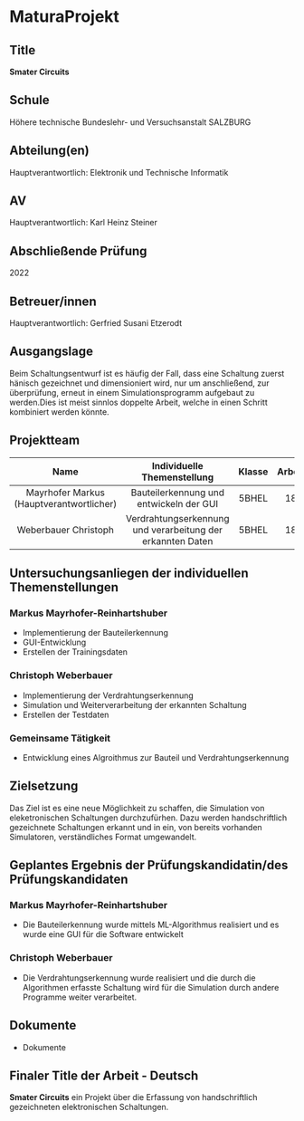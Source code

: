 # **MaturaProjekt**

## **Title**
**Smater Circuits**

## **Schule**
Höhere technische Bundeslehr- und Versuchsanstalt SALZBURG

## **Abteilung(en)**
Hauptverantwortlich: Elektronik und Technische Informatik

## **AV**
Hauptverantwortlich: Karl Heinz Steiner

## **Abschließende Prüfung**
2022

## **Betreuer/innen**
Hauptverantwortlich: Gerfried Susani Etzerodt

## **Ausgangslage**
Beim Schaltungsentwurf ist es häufig der Fall, dass eine Schaltung zuerst hänisch gezeichnet und dimensioniert wird, nur um anschließend, zur überprüfung, erneut in einem Simulationsprogramm aufgebaut zu werden.Dies ist meist sinnlos doppelte Arbeit, welche in einen Schritt kombiniert werden könnte.

## **Projektteam**
| Name | Individuelle Themenstellung | Klasse | Arbeitsaufwand |
| :---: | :---: | :---: |:---: | 
| Mayrhofer Markus (Hauptverantwortlicher) | Bauteilerkennung und entwickeln der GUI | 5BHEL | 180 Stunden | 
| Weberbauer Christoph | Verdrahtungserkennung und verarbeitung der erkannten Daten | 5BHEL | 180 Stunden |

## **Untersuchungsanliegen der individuellen Themenstellungen**
### Markus Mayrhofer-Reinhartshuber
 - Implementierung der Bauteilerkennung
 - GUI-Entwicklung
 - Erstellen der Trainingsdaten
### Christoph Weberbauer
 - Implementierung der Verdrahtungserkennung
 - Simulation und Weiterverarbeitung der erkannten Schaltung 
 - Erstellen der Testdaten
### Gemeinsame Tätigkeit
 - Entwicklung eines Algroithmus zur Bauteil und Verdrahtungserkennung

## **Zielsetzung**
Das Ziel ist es eine neue Möglichkeit zu schaffen, die Simulation von eleketronischen Schaltungen durchzufürhen. Dazu werden handschriftlich gezeichnete Schaltungen erkannt und in ein, von bereits vorhanden Simulatoren, verständliches Format umgewandelt. 

## **Geplantes Ergebnis der Prüfungskandidatin/des Prüfungskandidaten**
### Markus Mayrhofer-Reinhartshuber
 - Die Bauteilerkennung wurde mittels ML-Algorithmus realisiert und es wurde eine GUI für die Software entwickelt
### Christoph Weberbauer
 - Die Verdrahtungserkennung wurde realisiert und die durch die Algorithmen erfasste Schaltung wird für die Simulation durch andere Programme weiter verarbeitet.



## **Dokumente**
 - Dokumente

## **Finaler Title der Arbeit - Deutsch**
**Smater Circuits** ein Projekt über die Erfassung von handschriftlich gezeichneten elektronischen Schaltungen. 


